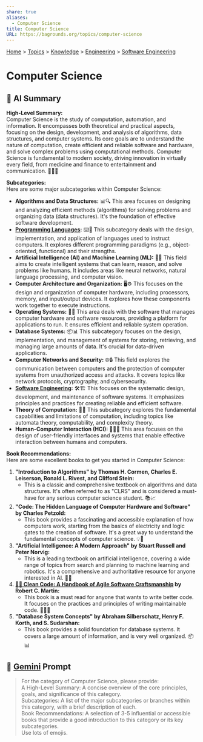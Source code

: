 ```yaml
---
share: true
aliases:
  - Computer Science
title: Computer Science
URL: https://bagrounds.org/topics/computer-science
---
```

[Home](../index.md) > [Topics](./index.md) > [Knowledge](./a-hierarchical-view-of-human-knowledge.md) > [Engineering](./engineering.md) > [Software Engineering](./software-engineering.md)  
# Computer Science  
## 🤖 AI Summary  
**High-Level Summary:**  
Computer Science is the study of computation, automation, and information. It encompasses both theoretical and practical aspects, focusing on the design, development, and analysis of algorithms, data structures, and computer systems. Its core goals are to understand the nature of computation, create efficient and reliable software and hardware, and solve complex problems using computational methods. Computer Science is fundamental to modern society, driving innovation in virtually every field, from medicine and finance to entertainment and communication. 🚀🌐💡  
  
**Subcategories:**  
Here are some major subcategories within Computer Science:  
  
* **Algorithms and Data Structures:** 📊🔍 This area focuses on designing and analyzing efficient methods (algorithms) for solving problems and organizing data (data structures). It's the foundation of effective software development.  
* **[Programming Languages](./programming-languages.md):** ⌨️🐍 This subcategory deals with the design, implementation, and application of languages used to instruct computers. It explores different programming paradigms (e.g., object-oriented, functional) and their strengths.  
* **Artificial Intelligence (AI) and Machine Learning (ML):** 🤖🧠 This field aims to create intelligent systems that can learn, reason, and solve problems like humans. It includes areas like neural networks, natural language processing, and computer vision.  
* **Computer Architecture and Organization:** 🖥️⚙️ This focuses on the design and organization of computer hardware, including processors, memory, and input/output devices. It explores how these components work together to execute instructions.  
* **Operating Systems:** 🚦💾 This area deals with the software that manages computer hardware and software resources, providing a platform for applications to run. It ensures efficient and reliable system operation.  
* **Database Systems:** 📦📊 This subcategory focuses on the design, implementation, and management of systems for storing, retrieving, and managing large amounts of data. It's crucial for data-driven applications.  
* **Computer Networks and Security:** 🌐🔒 This field explores the communication between computers and the protection of computer systems from unauthorized access and attacks. It covers topics like network protocols, cryptography, and cybersecurity.  
* **[Software Engineering](./software-engineering.md):** 🛠️🏗️ This focuses on the systematic design, development, and maintenance of software systems. It emphasizes principles and practices for creating reliable and efficient software.  
* **Theory of Computation:** 📝💡 This subcategory explores the fundamental capabilities and limitations of computation, including topics like automata theory, computability, and complexity theory.  
* **Human-Computer Interaction (HCI):** 🧑‍💻🤝 This area focuses on the design of user-friendly interfaces and systems that enable effective interaction between humans and computers.  
  
**Book Recommendations:**  
Here are some excellent books to get you started in Computer Science:  
  
1.  **"Introduction to Algorithms" by Thomas H. Cormen, Charles E. Leiserson, Ronald L. Rivest, and Clifford Stein:**  
    * This is a classic and comprehensive textbook on algorithms and data structures. It's often referred to as "CLRS" and is considered a must-have for any serious computer science student. 📚📈  
2.  **"Code: The Hidden Language of Computer Hardware and Software" by Charles Petzold:**  
    * This book provides a fascinating and accessible explanation of how computers work, starting from the basics of electricity and logic gates to the creation of software. It's a great way to understand the fundamental concepts of computer science. 💡🔌  
3.  **"Artificial Intelligence: A Modern Approach" by Stuart Russell and Peter Norvig:**  
    * This is a leading textbook on artificial intelligence, covering a wide range of topics from search and planning to machine learning and robotics. It's a comprehensive and authoritative resource for anyone interested in AI. 🤖🧠  
4.  **[🧼💾 Clean Code: A Handbook of Agile Software Craftsmanship](../books/clean-code.md) by Robert C. Martin:**  
    * This book is a must read for anyone that wants to write better code. It focuses on the practices and principles of writing maintainable code. 🧑‍💻✨  
5.  **"Database System Concepts" by Abraham Silberschatz, Henry F. Korth, and S. Sudarshan:**  
    * This book provides a solid foundation for database systems. It covers a large amount of information, and is very well organized. 📦📊  
  
## 💬 [Gemini](https://gemini.google.com/app) Prompt  
> For the category of Computer Science, please provide:  
A High-Level Summary: A concise overview of the core principles, goals, and significance of this category.  
Subcategories: A list of the major subcategories or branches within this category, with a brief description of each.  
Book Recommendations: A selection of 3-5 influential or accessible books that provide a good introduction to this category or its key subcategories.  
Use lots of emojis.